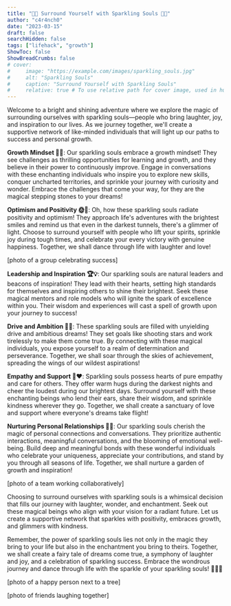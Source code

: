 ```yaml
---
title: "🌟👥 Surround Yourself with Sparkling Souls 🌟👥"
author: "c4r4nch0"
date: "2023-03-15"
draft: false
searchHidden: false
tags: ["lifehack", "growth"]
ShowToc: false
ShowBreadCrumbs: false
# cover:
#     image: "https://example.com/images/sparkling_souls.jpg"
#     alt: "Sparkling Souls"
#     caption: "Surround Yourself with Sparkling Souls"
#     relative: true # To use relative path for cover image, used in hugo Page-bundles    
---
```

Welcome to a bright and shining adventure where we explore the magic of surrounding ourselves with sparkling souls—people who bring laughter, joy, and inspiration to our lives. As we journey together, we'll create a supportive network of like-minded individuals that will light up our paths to success and personal growth.

**Growth Mindset 🌱🧠**: Our sparkling souls embrace a growth mindset! They see challenges as thrilling opportunities for learning and growth, and they believe in their power to continuously improve. Engage in conversations with these enchanting individuals who inspire you to explore new skills, conquer uncharted territories, and sprinkle your journey with curiosity and wonder. Embrace the challenges that come your way, for they are the magical stepping stones to your dreams!

**Optimism and Positivity 🌞🌈**: Oh, how these sparkling souls radiate positivity and optimism! They approach life's adventures with the brightest smiles and remind us that even in the darkest tunnels, there's a glimmer of light. Choose to surround yourself with people who lift your spirits, sprinkle joy during tough times, and celebrate your every victory with genuine happiness. Together, we shall dance through life with laughter and love!

[photo of a group celebrating success]

**Leadership and Inspiration 🏆💡**: Our sparkling souls are natural leaders and beacons of inspiration! They lead with their hearts, setting high standards for themselves and inspiring others to shine their brightest. Seek these magical mentors and role models who will ignite the spark of excellence within you. Their wisdom and experiences will cast a spell of growth upon your journey to success!

**Drive and Ambition 🚀🎯**: These sparkling souls are filled with unyielding drive and ambitious dreams! They set goals like shooting stars and work tirelessly to make them come true. By connecting with these magical individuals, you expose yourself to a realm of determination and perseverance. Together, we shall soar through the skies of achievement, spreading the wings of our wildest aspirations!

**Empathy and Support 🤝❤️**: Sparkling souls possess hearts of pure empathy and care for others. They offer warm hugs during the darkest nights and cheer the loudest during our brightest days. Surround yourself with these enchanting beings who lend their ears, share their wisdom, and sprinkle kindness wherever they go. Together, we shall create a sanctuary of love and support where everyone's dreams take flight!

**Nurturing Personal Relationships 🌻🤗**: Our sparkling souls cherish the magic of personal connections and conversations. They prioritize authentic interactions, meaningful conversations, and the blooming of emotional well-being. Build deep and meaningful bonds with these wonderful individuals who celebrate your uniqueness, appreciate your contributions, and stand by you through all seasons of life. Together, we shall nurture a garden of growth and inspiration!

[photo of a team working collaboratively]

Choosing to surround ourselves with sparkling souls is a whimsical decision that fills our journey with laughter, wonder, and enchantment. Seek out these magical beings who align with your vision for a radiant future. Let us create a supportive network that sparkles with positivity, embraces growth, and glimmers with kindness.

Remember, the power of sparkling souls lies not only in the magic they bring to your life but also in the enchantment you bring to theirs. Together, we shall create a fairy tale of dreams come true, a symphony of laughter and joy, and a celebration of sparkling success. Embrace the wondrous journey and dance through life with the sparkle of your sparkling souls! 🌟👥🌟

[photo of a happy person next to a tree]

[photo of friends laughing together]


